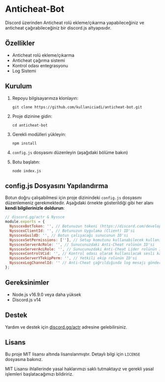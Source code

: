# Anticheat-Bot

Discord üzerinden Anticheat rolü ekleme/çıkarma yapabileceğiniz ve anticheat çağırabileceğiniz bir discord.js altyapısıdır.

## Özellikler

- Anticheat rolü ekleme/çıkarma
- Anticheat çağırma sistemi
- Kontrol odası entegrasyonu
- Log Sistemi

## Kurulum

1. Repoyu bilgisayarınıza klonlayın:
   ```
   git clone https://github.com/kullaniciadi/anticheat-bot.git
   ```

2. Proje dizinine gidin:
   ```
   cd anticheat-bot
   ```

3. Gerekli modülleri yükleyin:
   ```
   npm install
   ```

4. `config.js` dosyasını düzenleyin (aşağıdaki bölüme bakın)

5. Botu başlatın:
   ```
   node index.js
   ```

## config.js Dosyasını Yapılandırma

Botun doğru çalışabilmesi için proje dizinindeki `config.js` dosyasını düzenlemeniz gerekmektedir. Aşağıdaki örnekte gösterildiği gibi her alanı **kendi bilgilerinizle doldurun**:

```js
// discord.gg/actr & Nyssce
module.exports = {
  NysscexBotToken: '', // Botunuzun tokeni (https://discord.com/developers/applications üzerinden alınır)
  NysscexClientId: '', // Botunuzun Uygulama (Client) ID'si
  NysscexGuildD: '', // Botun çalışacağı sunucunun ID'si
  NysscexSetPermissions: [''], // Setup komutunu kullanabilecek kullanıcı ID'leri (birden fazla ID ekleyebilirsiniz)
  NysscexServerAcRole: '', // Sunucunuzdaki Anti-Cheat rolünün ID'si
  NysscexServerAcLRole: '', // Sunucunuzdaki Anti-Cheat Lider rolünün ID'si
  NysscexControlVCid: '', // Kontrol odası olarak kullanılacak sesli kanalın ID'si
  NysscexServerYTekipPerm: '', // Yetkili ekip rolünün ID'si
  NysscexLogChannelId: '' // Anti-Cheat çağrıldığında log mesajı gönderilecek kanalın ID'si
};
```

## Gereksinimler

- Node.js v16.9.0 veya daha yüksek
- Discord.js v14

## Destek

Yardım ve destek için [discord.gg/actr](https://discord.gg/actr) adresine gelebilirsiniz.

## Lisans

Bu proje MIT lisansı altında lisanslanmıştır. Detaylı bilgi için `LICENSE` dosyasına bakınız.

MIT Lisansı ihlallerinde yasal haklarımızı saklı tutmaktayız ve gerekli yasal işlemleri başlatacağımızı bildiririz.
